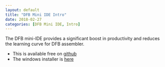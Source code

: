 ```yaml
---
layout: default
title: "DFB Mini IDE Intro"
date: 2018-02-27
categories: [DFB Mini IDE, Intro]
---
```


The DFB mini-IDE provides a significant boost in productivity and reduces the learning curve for DFB assembler.

* This is available free on [github](https://github.com/paphillips/DFB)
* The windows installer is [here](https://github.com/paphillips/DFB/raw/master/DFBUtilityInstaller/Debug/DFBUtilityInstaller.msi)